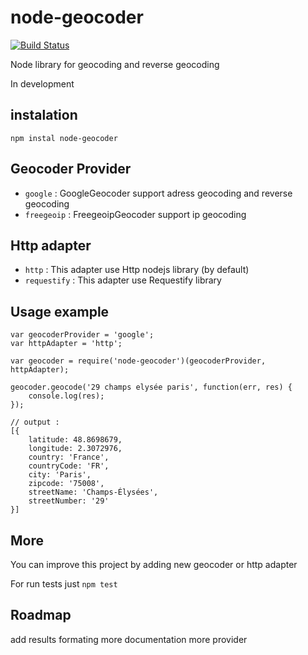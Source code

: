 # node-geocoder

[![Build Status](https://travis-ci.org/nchaulet/node-geocoder.png?branch=master)](https://travis-ci.org/nchaulet/node-geocoder)

Node library for geocoding and reverse geocoding

In development

## instalation

    npm instal node-geocoder


## Geocoder Provider

* `google` : GoogleGeocoder support adress geocoding and reverse geocoding
* `freegeoip` : FreegeoipGeocoder support ip geocoding


## Http adapter

* `http`       : This adapter use Http nodejs library (by default)
* `requestify` : This adapter use Requestify library

## Usage example

    var geocoderProvider = 'google';
    var httpAdapter = 'http';

    var geocoder = require('node-geocoder')(geocoderProvider, httpAdapter);

    geocoder.geocode('29 champs elysée paris', function(err, res) {
        console.log(res);
    });

    // output :
    [{
        latitude: 48.8698679,
        longitude: 2.3072976,
        country: 'France',
        countryCode: 'FR',
        city: 'Paris',
        zipcode: '75008',
        streetName: 'Champs-Élysées',
        streetNumber: '29'
    }]


## More

You can improve this project by adding new geocoder or http adapter

For run tests just `npm test`


## Roadmap

add results formating
more documentation
more provider